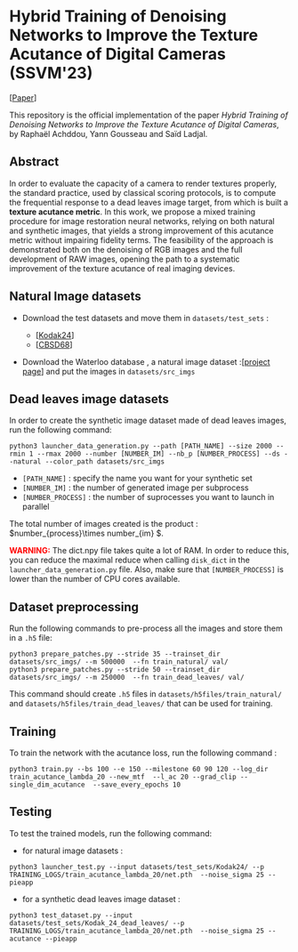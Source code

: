 # Hybrid Training of Denoising Networks to Improve the Texture Acutance of Digital Cameras (SSVM'23)

[[Paper](https://link.springer.com/chapter/10.1007/978-3-031-31975-4_24)]

This repository is the official implementation of the paper *Hybrid Training of Denoising Networks to Improve the Texture Acutance of Digital Cameras*, by Raphaël Achddou, Yann Gousseau and Saïd Ladjal.

## Abstract
In order to evaluate the capacity of a camera to render textures properly, the standard practice, used by classical scoring protocols, is to compute the frequential response to a dead leaves image target, from which is built a **texture acutance metric**. In this work, we propose a mixed training procedure for image restoration neural networks, relying on both natural and synthetic images, that yields a strong improvement of this acutance metric without impairing fidelity terms. The feasibility of the approach is demonstrated both on the denoising of RGB images and the full development of RAW images, opening the path to a systematic improvement of the texture acutance of real imaging devices.

## Natural Image datasets
- Download the test datasets and move them in ```datasets/test_sets``` :
    - [[Kodak24](https://link.springer.com/chapter/10.1007/978-3-031-31975-4_24)]
    - [[CBSD68](https://github.com/clausmichele/CBSD68-dataset/tree/master/CBSD68/original)]

- Download the Waterloo database , a natural image dataset :[[project page](https://ece.uwaterloo.ca/~k29ma/exploration/)] and put the images in ```datasets/src_imgs```

## Dead leaves image datasets

In order to create the synthetic image dataset made of dead leaves images, run the following command: 
```
python3 launcher_data_generation.py --path [PATH_NAME] --size 2000 --rmin 1 --rmax 2000 --number [NUMBER_IM] --nb_p [NUMBER_PROCESS] --ds --natural --color_path datasets/src_imgs
```

- ```[PATH_NAME]``` : specify the name you want for your synthetic set 
- ```[NUMBER_IM]``` : the number of generated image per subprocess
- ```[NUMBER_PROCESS]``` : the number of suprocesses you want to launch in parallel

The total number of images created is the product  : $number_{process}\times number_{im} $.

<span style="color:red">**WARNING:** </span>
The dict.npy file takes quite a lot of RAM. In order to reduce this, you can reduce the maximal reduce when calling ```disk_dict``` in the ```launcher_data_generation.py``` file. Also, make sure that ```[NUMBER_PROCESS]``` is lower than the number of CPU cores available.

## Dataset preprocessing

Run the following commands to pre-process all the images and store them in a ```.h5``` file:
```
python3 prepare_patches.py --stride 35 --trainset_dir datasets/src_imgs/ --m 500000  --fn train_natural/ val/ 
python3 prepare_patches.py --stride 50 --trainset_dir datasets/src_imgs/ --m 250000  --fn train_dead_leaves/ val/ 
```
This command should create ```.h5``` files in ```datasets/h5files/train_natural/``` and ```datasets/h5files/train_dead_leaves/``` that can be used for training.

## Training
To train the network with the acutance loss, run the following command : 

```
python3 train.py --bs 100 --e 150 --milestone 60 90 120 --log_dir train_acutance_lambda_20 --new_mtf  --l_ac 20 --grad_clip --single_dim_acutance  --save_every_epochs 10
```

## Testing

To test the trained models, run the following command:
- for natural image datasets : 
```
python3 launcher_test.py --input datasets/test_sets/Kodak24/ --p TRAINING_LOGS/train_acutance_lambda_20/net.pth  --noise_sigma 25 --pieapp

```
- for a synthetic dead leaves image dataset : 
```
python3 test_dataset.py --input datasets/test_sets/Kodak_24_dead_leaves/ --p TRAINING_LOGS/train_acutance_lambda_20/net.pth  --noise_sigma 25 --acutance --pieapp
```
